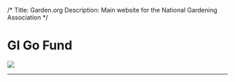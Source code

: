 /*
Title: Garden.org
Description: Main website for the National Gardening Association
*/

# GI Go Fund

<div>
	<img class="img-fluid img-rounded" src="/files/gigofund.png" />
</div>

***
